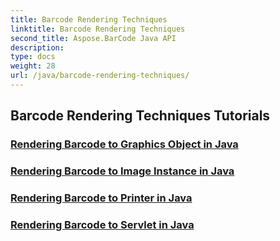 ```yaml
---
title: Barcode Rendering Techniques
linktitle: Barcode Rendering Techniques
second_title: Aspose.BarCode Java API
description: 
type: docs
weight: 28
url: /java/barcode-rendering-techniques/
---
```


## Barcode Rendering Techniques Tutorials
### [Rendering Barcode to Graphics Object in Java](./rendering-barcode-graphics-object-java/)
### [Rendering Barcode to Image Instance in Java](./rendering-barcode-image-instance-java/)
### [Rendering Barcode to Printer in Java](./rendering-barcode-printer-java/)
### [Rendering Barcode to Servlet in Java](./rendering-barcode-servlet-java/)